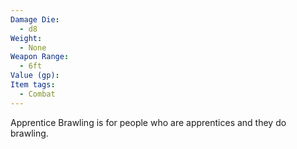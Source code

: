 ```yaml
---
Damage Die:
  - d8
Weight:
  - None
Weapon Range:
  - 6ft
Value (gp): 
Item tags:
  - Combat
---
```

Apprentice Brawling is for people who are apprentices and they do brawling.